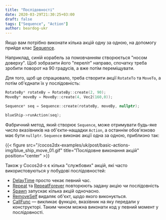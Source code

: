 ```yaml
---
title: "Послідовності"
date: 2020-03-29T21:30:25+03:00
draft: false
tags: ["Sequence", "Action"]
author: beardog-ukr
---
```


Якщо вам потрібно виконати кілька акцій одну за одною, на допомогу прийде клас [Sequence](https://docs.cocos2d-x.org/cocos2d-x/v4/en/actions/sequences.html).

Наприклад, синій корабель за помовчанням створюється "носом доверху". Щоб зобразити його "переліт" направо, спочатку треба зробити поворот на 90 градусів, а вже потім переміщувати.

<!--more-->

Для того, щоб це спрацювало, треба створити акції `RotateTo` та `MoveTo`, а потім об'єднати їх у послідовність:
```cpp
RotateBy* rotateBy = RotateBy::create(2, 90);
MoveBy* moveBy = MoveBy::create(4, Vec2(160,0));

Sequence* seq = Sequence::create(rotateBy, moveBy, nullptr);

blueShip->runAction(seq);
```

Фабричний метод, який створює `Sequence`, може отримувати будь-яке число вказівників на об'єкти-нащадки `Action`, а останнім обов'язково має бути `nullptr`. `Sequence` виконає акції одна за одною, приблизно так:

{{< figure src="/cocos2dx-examples/uk/post/basic-actions-img/blue_ship_move_01.gif" title="Послідовне виконання акцій" position="center" >}}

Також у Cocos2d-x є кілька "службових" акцій, які часто використовуються у побудові послідовностей:
* [DelayTime](https://docs.cocos2d-x.org/api-ref/cplusplus/V3.12/d5/d58/classcocos2d_1_1_delay_time.html) просто чекає певний час.
* [Repeat](https://docs.cocos2d-x.org/api-ref/cplusplus/V3.12/df/d05/classcocos2d_1_1_repeat.html) та [RepeatForever](https://docs.cocos2d-x.org/api-ref/cplusplus/V3.12/d9/d37/classcocos2d_1_1_repeat_forever.html) повторюють задану акцію чи послідовність
* [Spawn](https://docs.cocos2d-x.org/api-ref/cplusplus/V3.12/dc/df1/classcocos2d_1_1_spawn.html) запускає кілька акцій одночасно.
* [RemoveSelf](https://docs.cocos2d-x.org/api-ref/cplusplus/V3.12/d4/d11/classcocos2d_1_1_remove_self.html#details) видаляє об'єкт, щодо якого виконується.
* [CallFunc](https://docs.cocos2d-x.org/api-ref/cplusplus/v4x/d3/d32/classcocos2d_1_1_call_func.html#details) — викликає функцію, вказівник на яку передали у конструкторі. Таким чином можна виконати код у певний момент у послідовності.
